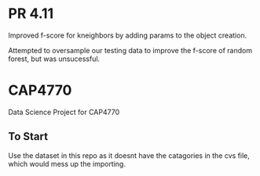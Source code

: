 
# PR 4.11
Improved f-score for kneighbors by adding params to the object creation.

Attempted to oversample our testing data to improve the f-score of random forest, but was unsucessful. 
# CAP4770
Data Science Project for CAP4770
## To Start
Use the dataset in this repo as it doesnt have the catagories in the cvs file, which would mess up the importing. 
